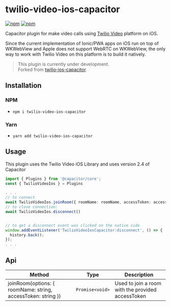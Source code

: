 # twilio-video-ios-capacitor

[![npm](https://img.shields.io/npm/v/twilio-video-ios-capacitor.svg)](https://www.npmjs.com/package/twilio-video-ios-capacitor)
[![npm](https://img.shields.io/npm/dt/twilio-video-ios-capacitor.svg?label=npm%20downloads)](https://www.npmjs.com/package/twilio-video-ios-capacitor)

Capacitor plugin for make video calls using [Twilio Video](https://www.twilio.com/video) platform on iOS.  

Since the current implementation of Ionic/PWA apps on iOS run on top of WKWebView and Apple does not support WebRTC on WKWebView, the only way to work with Twilio Video on this platform is to build it natively.

> This plugin is currently under development.  
> Forked from [twilio-ios-capacitor](https://github.com/MCanhisares/twilio-ios-capacitor).

## Installation

### NPM

* `npm i twilio-video-ios-capacitor`

### Yarn

* `yarn add twilio-video-ios-capacitor`

## Usage

This plugin uses the Twilio Video iOS Library and uses version 2.4 of Capacitor

```ts
import { Plugins } from '@capacitor/core';
const { TwilioVideoIos } = Plugins

. . .
// to connect
await TwilioVideoIos.joinRoom({ roomName: roomName, accessToken: accessToken})
// to close connection:
await TwilioVideoIos.disconnect()


// to get a disconnect event was clicked on the native side
window.addEventListener('TwilioVideoIosCapacitor:disconnect', () => {
  history.back();
});
. . .
```

## Api

| Method                                               | Type                     | Description                 |
| ---------------------------------------------------- |------------------------- | --------------------------- |
| joinRoom(options: { roomName: string, accessToken: string }) | `Promise<void>` | Used to join a room with the provided accessToken |
